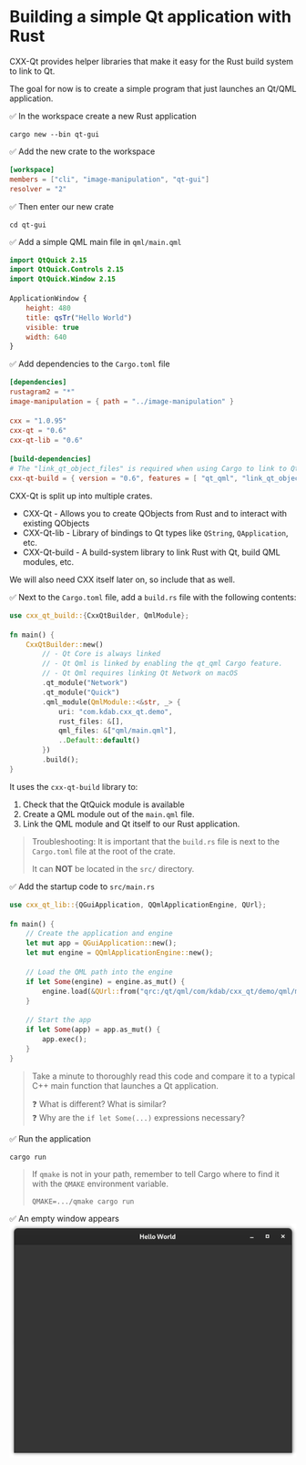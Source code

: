 # Building a simple Qt application with Rust

CXX-Qt provides helper libraries that make it easy for the Rust build system to link to Qt.

The goal for now is to create a simple program that just launches an Qt/QML application.

✅ In the workspace create a new Rust application
```console
cargo new --bin qt-gui
```

✅ Add the new crate to the workspace
```toml
[workspace]
members = ["cli", "image-manipulation", "qt-gui"]
resolver = "2"
```

✅ Then enter our new crate
```console
cd qt-gui
```

✅ Add a simple QML main file in `qml/main.qml`
```qml
import QtQuick 2.15
import QtQuick.Controls 2.15
import QtQuick.Window 2.15

ApplicationWindow {
    height: 480
    title: qsTr("Hello World")
    visible: true
    width: 640
}
```

✅ Add dependencies to the `Cargo.toml` file
```toml
[dependencies]
rustagram2 = "*"
image-manipulation = { path = "../image-manipulation" }

cxx = "1.0.95"
cxx-qt = "0.6"
cxx-qt-lib = "0.6"

[build-dependencies]
# The "link_qt_object_files" is required when using Cargo to link to Qt statically.
cxx-qt-build = { version = "0.6", features = [ "qt_qml", "link_qt_object_files" ] } 
```

CXX-Qt is split up into multiple crates.
* CXX-Qt - Allows you to create QObjects from Rust and to interact with existing QObjects
* CXX-Qt-lib - Library of bindings to Qt types like `QString`, `QApplication`, etc.
* CXX-Qt-build - A build-system library to link Rust with Qt, build QML modules, etc.

We will also need CXX itself later on, so include that as well.

✅ Next to the `Cargo.toml` file, add a `build.rs` file with the following contents:
```rust
use cxx_qt_build::{CxxQtBuilder, QmlModule};

fn main() {
    CxxQtBuilder::new()
        // - Qt Core is always linked
        // - Qt Qml is linked by enabling the qt_qml Cargo feature.
        // - Qt Qml requires linking Qt Network on macOS
        .qt_module("Network")
        .qt_module("Quick")
        .qml_module(QmlModule::<&str, _> {
            uri: "com.kdab.cxx_qt.demo",
            rust_files: &[],
            qml_files: &["qml/main.qml"],
            ..Default::default()
        })
        .build();
}
```


It uses the `cxx-qt-build` library to:
1. Check that the QtQuick module is available
2. Create a QML module out of the `main.qml` file.
3. Link the QML module and Qt itself to our Rust application.

> Troubleshooting: It is important that the `build.rs` file is
> next to the `Cargo.toml` file at the root of the crate.
>
> It can **NOT** be located in the `src/` directory.

✅ Add the startup code to `src/main.rs`
```rust
use cxx_qt_lib::{QGuiApplication, QQmlApplicationEngine, QUrl};

fn main() {
    // Create the application and engine
    let mut app = QGuiApplication::new();
    let mut engine = QQmlApplicationEngine::new();

    // Load the QML path into the engine
    if let Some(engine) = engine.as_mut() {
        engine.load(&QUrl::from("qrc:/qt/qml/com/kdab/cxx_qt/demo/qml/main.qml"));
    }

    // Start the app
    if let Some(app) = app.as_mut() {
        app.exec();
    }
}
```
> Take a minute to thoroughly read this code and compare it to a typical C++ main
> function that launches a Qt application.
>
> ❓ What is different? What is similar?\
> ❓ Why are the `if let Some(...)` expressions necessary?

✅ Run the application
```console
cargo run
```

> If `qmake` is not in your path, remember to tell Cargo where to find it
> with the `QMAKE` environment variable.
> ```console
> QMAKE=.../qmake cargo run
> ```

✅ An empty window appears
![An empty window with the title "Hello World"](./qt-gui-empty-window.png)
